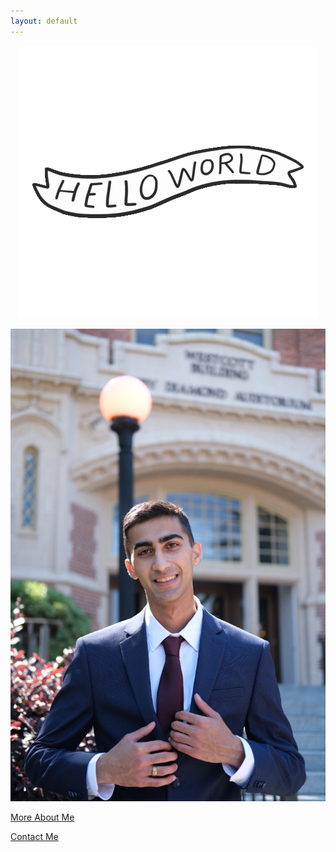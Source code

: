```yaml
---
layout: default
---
```


<!--<p><center>
![Hello World](images/hello.gif)
</center></p>-->

<!--<body>
  <p><center><IMG SRC="images/hello.gif"></center></p>
</body>-->

<div class="parentDiv"> 
 <p><center><img src="images/hello.gif"></center></p>
</div> 


<!--<embed src="images/Kohin-Khandwalla-Resume.pdf" width="700px" height="1000px" /> -->

![Me](images/pfp3.jpg)

<!--<div class= "container">
<li><a href="#" class="cool-link">More About Me</a></li>
</div>-->
[More About Me](about)

[Contact Me](contact)
